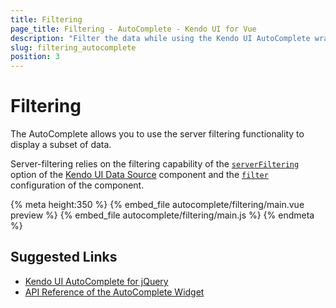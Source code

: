 ```yaml
---
title: Filtering
page_title: Filtering - AutoComplete - Kendo UI for Vue
description: "Filter the data while using the Kendo UI AutoComplete wrapper for Vue."
slug: filtering_autocomplete
position: 3
---
```


# Filtering

The AutoComplete allows you to use the server filtering functionality to display a subset of data.

Server-filtering relies on the filtering capability of the [`serverFiltering`](https://docs.telerik.com/kendo-ui/api/javascript/data/datasource#configuration-serverFiltering) option of the [Kendo UI Data Source](https://docs.telerik.com/kendo-ui/framework/datasource/overview) component and the [`filter`](https://docs.telerik.com/kendo-ui/api/javascript/ui/autocomplete#configuration-filter) configuration of the component.

{% meta height:350 %}
{% embed_file autocomplete/filtering/main.vue preview %}
{% embed_file autocomplete/filtering/main.js %}
{% endmeta %}

## Suggested Links

* [Kendo UI AutoComplete for jQuery](https://docs.telerik.com/kendo-ui/controls/editors/autocomplete/overview)
* [API Reference of the AutoComplete Widget](https://docs.telerik.com/kendo-ui/api/javascript/ui/autocomplete)
